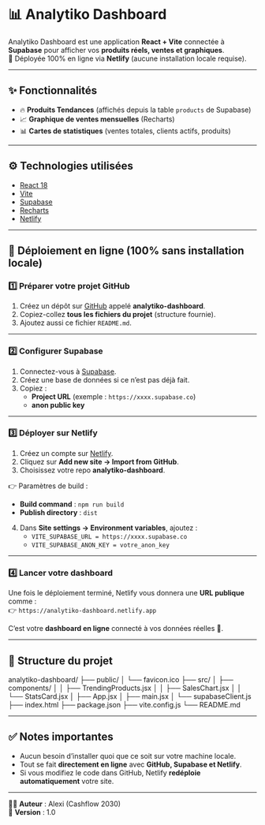 # 📊 Analytiko Dashboard

Analytiko Dashboard est une application **React + Vite** connectée à **Supabase** pour afficher vos **produits réels, ventes et graphiques**.  
🚀 Déployée 100% en ligne via **Netlify** (aucune installation locale requise).

---

## ✨ Fonctionnalités
- 🔥 **Produits Tendances** (affichés depuis la table `products` de Supabase)
- 📈 **Graphique de ventes mensuelles** (Recharts)
- 📊 **Cartes de statistiques** (ventes totales, clients actifs, produits)

---

## ⚙️ Technologies utilisées
- [React 18](https://react.dev/)
- [Vite](https://vitejs.dev/)
- [Supabase](https://supabase.com/)
- [Recharts](https://recharts.org/en-US/)
- [Netlify](https://www.netlify.com/)

---

## 🚀 Déploiement en ligne (100% sans installation locale)

### 1️⃣ Préparer votre projet GitHub
1. Créez un dépôt sur [GitHub](https://github.com/new) appelé **analytiko-dashboard**.  
2. Copiez-collez **tous les fichiers du projet** (structure fournie).  
3. Ajoutez aussi ce fichier `README.md`.

---

### 2️⃣ Configurer Supabase
1. Connectez-vous à [Supabase](https://supabase.com/).  
2. Créez une base de données si ce n’est pas déjà fait.  
3. Copiez :
   - **Project URL** (exemple : `https://xxxx.supabase.co`)
   - **anon public key**

---

### 3️⃣ Déployer sur Netlify
1. Créez un compte sur [Netlify](https://www.netlify.com/).  
2. Cliquez sur **Add new site → Import from GitHub**.  
3. Choisissez votre repo **analytiko-dashboard**.  

👉 Paramètres de build :  
- **Build command** : `npm run build`  
- **Publish directory** : `dist`  

4. Dans **Site settings → Environment variables**, ajoutez :  
   - `VITE_SUPABASE_URL = https://xxxx.supabase.co`  
   - `VITE_SUPABASE_ANON_KEY = votre_anon_key`  

---

### 4️⃣ Lancer votre dashboard
Une fois le déploiement terminé, Netlify vous donnera une **URL publique** comme :  
👉 `https://analytiko-dashboard.netlify.app`  

C’est votre **dashboard en ligne** connecté à vos données réelles 🎉.

---

## 📂 Structure du projet

analytiko-dashboard/
├── public/
│ └── favicon.ico
├── src/
│ ├── components/
│ │ ├── TrendingProducts.jsx
│ │ ├── SalesChart.jsx
│ │ └── StatsCard.jsx
│ ├── App.jsx
│ ├── main.jsx
│ └── supabaseClient.js
├── index.html
├── package.json
├── vite.config.js
└── README.md


---

## ✅ Notes importantes
- Aucun besoin d’installer quoi que ce soit sur votre machine locale.  
- Tout se fait **directement en ligne** avec **GitHub, Supabase et Netlify**.  
- Si vous modifiez le code dans GitHub, Netlify **redéploie automatiquement** votre site.  

---

👨‍💻 **Auteur** : Alexi (Cashflow 2030)  
📅 **Version** : 1.0  
